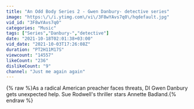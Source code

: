 ```yaml
---
title: "An Odd Body Series 2 - Gwen Danbury- detective series"
image: "https:\/\/i.ytimg.com\/vi\/3F8wYAvs7q0\/hqdefault.jpg"
vid_id: "3F8wYAvs7q0"
categories: "Music"
tags: ["Series","Danbury-","detective"]
date: "2021-10-18T02:01:38+03:00"
vid_date: "2021-10-03T17:26:08Z"
duration: "PT2H11M17S"
viewcount: "14557"
likeCount: "236"
dislikeCount: "9"
channel: "Just me again again"
---
```

{% raw %}As a radical American preacher faces threats, DI Gwen Danbury gets unexpected help. Sue Rodwell's thriller stars Annette Badland.{% endraw %}
